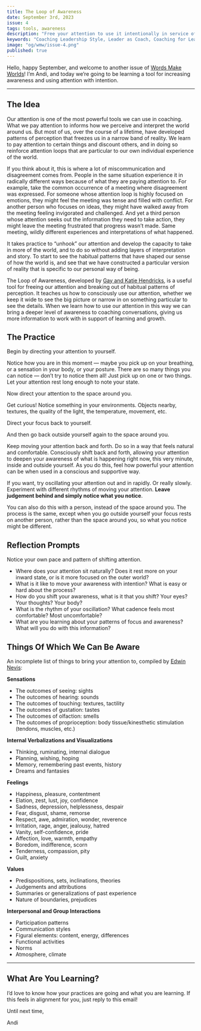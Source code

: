 ```yaml
---
title: The Loop of Awareness
date: September 3rd, 2023
issue: 4
tags: tools, awareness
description: "Free your attention to use it intentionally in service of developing potential and deepening self awareness."
keywords: "Coaching Leadership Style, Leader as Coach, Coaching for Leaders, Manager as Coach"
image: "og/wmw/issue-4.png"
published: true
---
```


Hello, happy September, and welcome to another issue of [Words Make Worlds](https://methodandmatter.com/words-make-worlds)! I’m Andi, and today we’re going to be learning a tool for increasing awareness and using attention with intention.

---

## The Idea
Our attention is one of the most powerful tools we can use in coaching. What we pay attention to informs how we perceive and interpret the world around us. But most of us, over the course of a lifetime, have developed patterns of perception that freezes us in a narrow band of reality. We learn to pay attention to certain things and discount others, and in doing so reinforce attention loops that are particular to our own individual experience of the world.

If you think about it, this is where a lot of miscommunication and disagreement comes from. People in the same situation experience it in radically different ways because of what they are paying  attention to. For example, take the common occurrence of a meeting where disagreement was expressed. For someone whose attention loop is highly focused on emotions, they might feel the meeting was tense and filled with conflict. For another person who focuses on ideas, they might have walked away from the meeting feeling invigorated and challenged. And yet a third person whose attention seeks out the information they need to take action, they might leave the meeting frustrated that progress wasn’t made. Same meeting, wildly different experiences and interpretations of what happened.

It takes practice to “unhook” our attention and develop the capacity to take in more of the world, and to do so without adding layers of interpretation and story. To start to see the habitual patterns that have shaped our sense of how the world is, and see that we have constructed a particular version of reality that is specific to our personal way of being.

The Loop of Awareness, developed by [Gay and Katie Hendricks](https://hendricks.com), is a useful tool for freeing our attention and breaking out of habitual patterns of perception. It teaches us how to consciously use our attention, whether we keep it wide to see the big picture or narrow in on something particular to see the details. When we learn how to use our attention in this way we can bring a deeper level of awareness to coaching conversations, giving us more information to work with in support of learning and growth.

## The Practice

Begin by directing your attention to yourself.

Notice how you are in this moment &mdash; maybe you pick up on your breathing, or a sensation in your body, or your posture. There are so many things you can notice &mdash; don’t try to notice them all! Just pick up on one or two things. Let your attention rest long enough to note your state.

Now direct your attention to the space around you.

Get curious! Notice something in your environments. Objects nearby, textures, the quality of the light, the temperature, movement, etc.

Direct your focus back to yourself.

And then go back outside yourself again to the space around you.

Keep moving your attention back and forth. Do so in a way that feels natural and comfortable. Consciously shift back and forth, allowing your attention to deepen your awareness of what is happening right now, this very minute, inside and outside yourself. As you do this, feel how powerful your attention can be when used in a conscious and supportive way.

If you want, try oscillating your attention out and in rapidly. Or really slowly. Experiment with different rhythms of moving your attention. **Leave judgement behind and simply notice what you notice**.

You can also do this with a person, instead of the space around you. The process is the same, except when you go outside yourself your focus rests on another person, rather than the space around you, so what you notice might be different.

## Reflection Prompts
Notice your own pace and pattern of shifting attention.

- Where does your attention sit naturally? Does it rest more on your inward state, or is it more focused on the outer world?
- What is it like to move your awareness with intention? What is easy or hard about the process?
- How do you shift your awareness, what is it that you shift? Your eyes? Your thoughts? Your body?
- What is the rhythm of your oscillation? What cadence feels most comfortable? Most uncomfortable?
- What are you learning about your patterns of focus and awareness? What will you do with this information?

## Things Of Which We Can Be Aware
An incomplete list of things to bring your attention to, compiled by [Edwin Nevis](https://www.routledge.com/Organizational-Consulting-A-Gestalt-Approach/Nevis/p/book/9780881632491):

**Sensations**

- The outcomes of seeing: sights
- The outcomes of hearing: sounds
- The outcomes of touching: textures, tactility
- The outcomes of gustation: tastes
- The outcomes of olfaction: smells
- The outcomes of proprioception: body tissue/kinesthetic stimulation (tendons, muscles, etc.)

**Internal Verbalizations and Visualizations**

- Thinking, ruminating, internal dialogue
- Planning, wishing, hoping
- Memory, remembering past events, history
- Dreams and fantasies

**Feelings**

- Happiness, pleasure, contentment
- Elation, zest, lust, joy, confidence
- Sadness, depression, helplessness, despair
- Fear, disgust, shame, remorse
- Respect, awe, admiration, wonder, reverence
- Irritation, rage, anger, jealousy, hatred
- Vanity, self-confidence, pride
- Affection, love, warmth, empathy
- Boredom, indifference, scorn
- Tenderness, compassion, pity
- Guilt, anxiety

**Values**

- Predispositions, sets, inclinations, theories
- Judgements and attributions
- Summaries or generalizations of past experience
- Nature of boundaries, prejudices

**Interpersonal and Group Interactions**

- Participation patterns
- Communication styles
- Figural elements: content, energy, differences
- Functional activities
- Norms
- Atmosphere, climate

---

## What Are You Learning?
I’d love to know how your practices are going and what you are learning. If this feels in alignment for you, just reply to this email!

Until next time,

Andi
